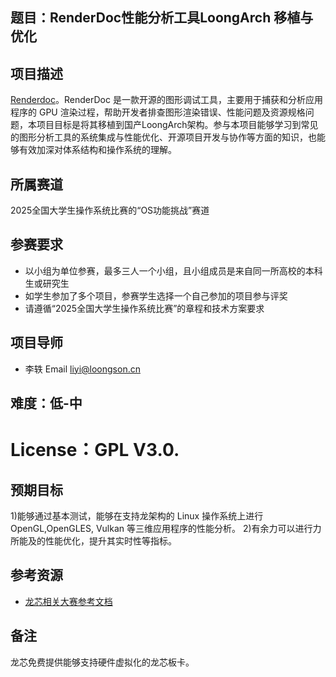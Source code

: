 
## 题目：RenderDoc性能分析工具LoongArch 移植与优化

## 项目描述

[Renderdoc](https://renderdoc.org/)。RenderDoc 是一款开源的图形调试工具，主要用于捕获和分析应用程序的 GPU 渲染过程，帮助开发者排查图形渲染错误、性能问题及资源规格问题，本项目目标是将其移植到国产LoongArch架构。参与本项目能够学习到常见的图形分析工具的系统集成与性能优化、开源项目开发与协作等方面的知识，也能够有效加深对体系结构和操作系统的理解。

## 所属赛道

2025全国大学生操作系统比赛的“OS功能挑战”赛道

## 参赛要求

* 以小组为单位参赛，最多三人一个小组，且小组成员是来自同一所高校的本科生或研究生
* 如学生参加了多个项目，参赛学生选择一个自己参加的项目参与评奖
* 请遵循“2025全国大学生操作系统比赛”的章程和技术方案要求

## 项目导师

* 李轶 Email liyi@loongson.cn

## 难度：低-中

# License：GPL V3.0.

## 预期目标

1)能够通过基本测试，能够在支持龙架构的 Linux 操作系统上进行OpenGL,OpenGLES, Vulkan 等三维应用程序的性能分析。
2)有余力可以进行力所能及的性能优化，提升其实时性等指标。

## 参考资源

* [龙芯相关大赛参考文档](https://github.com/LoongsonLab/oscomp-documents)

## 备注

龙芯免费提供能够支持硬件虚拟化的龙芯板卡。
